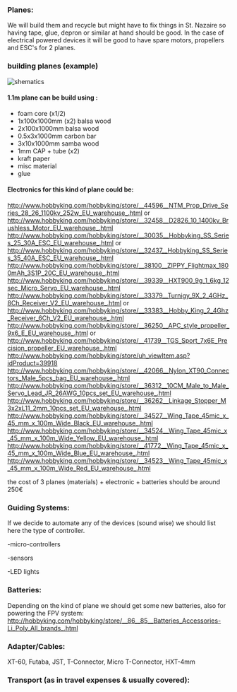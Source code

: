 ### Planes:

We will build them and recycle but might have to fix things in St. Nazaire so having tape, glue, depron or similar at hand should be good. In the case of electrical powered devices it will be good to have spare motors, propellers and ESC's for 2 planes.

### building planes (example)
![shematics](https://raw.github.com/alejoduque/dronetones/master/imgs/shematics_BN.jpg)
#### 1.1m plane can be build using : 
- foam core (x1/2)
- 1x100x1000mm (x2) balsa wood
- 2x100x1000mm balsa wood
- 0.5x3x1000mm carbon bar
- 3x10x1000mm samba wood
- 1mm CAP + tube (x2)
- kraft paper
- misc material
- glue

#### Electronics for this kind of plane could be:
http://www.hobbyking.com/hobbyking/store/__44596__NTM_Prop_Drive_Series_28_26_1100kv_252w_EU_warehouse_.html or http://www.hobbyking.com/hobbyking/store/__32458__D2826_10_1400kv_Brushless_Motor_EU_warehouse_.html
http://www.hobbyking.com/hobbyking/store/__30035__Hobbyking_SS_Series_25_30A_ESC_EU_warehouse_.html or http://www.hobbyking.com/hobbyking/store/__32437__Hobbyking_SS_Series_35_40A_ESC_EU_warehouse_.html
http://www.hobbyking.com/hobbyking/store/__38100__ZIPPY_Flightmax_1800mAh_3S1P_20C_EU_warehouse_.html
http://www.hobbyking.com/hobbyking/store/__39339__HXT900_9g_1_6kg_12sec_Micro_Servo_EU_warehouse_.html
http://www.hobbyking.com/hobbyking/store/__33379__Turnigy_9X_2_4GHz_8Ch_Receiver_V2_EU_warehouse_.html or http://www.hobbyking.com/hobbyking/store/__33383__Hobby_King_2_4Ghz_Receiver_6Ch_V2_EU_warehouse_.html
http://www.hobbyking.com/hobbyking/store/__36250__APC_style_propeller_9x6_E_EU_warehouse_.html or 
http://www.hobbyking.com/hobbyking/store/__41739__TGS_Sport_7x6E_Precision_propeller_EU_warehouse_.html
http://www.hobbyking.com/hobbyking/store/uh_viewItem.asp?idProduct=39918
http://www.hobbyking.com/hobbyking/store/__42066__Nylon_XT90_Connectors_Male_5pcs_bag_EU_warehouse_.html
http://www.hobbyking.com/hobbyking/store/__36312__10CM_Male_to_Male_Servo_Lead_JR_26AWG_10pcs_set_EU_warehouse_.html
http://www.hobbyking.com/hobbyking/store/__36262__Linkage_Stopper_M3x2xL11_2mm_10pcs_set_EU_warehouse_.html
http://www.hobbyking.com/hobbyking/store/__34527__Wing_Tape_45mic_x_45_mm_x_100m_Wide_Black_EU_warehouse_.html
http://www.hobbyking.com/hobbyking/store/__34524__Wing_Tape_45mic_x_45_mm_x_100m_Wide_Yellow_EU_warehouse_.html
http://www.hobbyking.com/hobbyking/store/__41772__Wing_Tape_45mic_x_45_mm_x_100m_Wide_Blue_EU_warehouse_.html
http://www.hobbyking.com/hobbyking/store/__34523__Wing_Tape_45mic_x_45_mm_x_100m_Wide_Red_EU_warehouse_.html

the cost of 3 planes (materials) + electronic + batteries should be around 250€

### Guiding Systems:

If we decide to automate any of the devices (sound wise) we should list here the type of controller.

-micro-controllers

-sensors

-LED lights

### Batteries:

Depending on the kind of plane we should get some new batteries, also for powering the FPV system:
http://hobbyking.com/hobbyking/store/__86__85__Batteries_Accessories-Li_Poly_All_brands_.html

### Adapter/Cables:

XT-60, Futaba, JST, T-Connector, Micro T-Connector, HXT-4mm

### Transport  (as in travel expenses & usually covered):